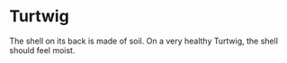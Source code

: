 # Turtwig
The shell on its back is made of soil. On a very healthy Turtwig, the shell should feel moist.
